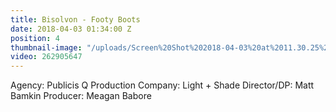 ```yaml
---
title: Bisolvon - Footy Boots
date: 2018-04-03 01:34:00 Z
position: 4
thumbnail-image: "/uploads/Screen%20Shot%202018-04-03%20at%2011.30.25%20am.png"
video: 262905647
---
```


Agency: Publicis Q
Production Company: Light + Shade
Director/DP: Matt Bamkin
Producer: Meagan Babore